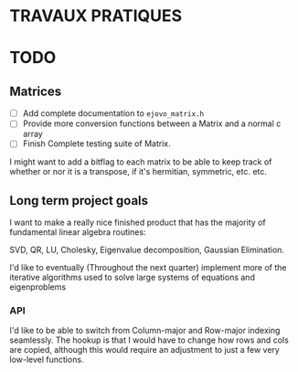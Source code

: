# TRAVAUX PRATIQUES

# TODO

## Matrices

- [ ] Add complete documentation to `ejovo_matrix.h`
- [ ] Provide more conversion functions between a Matrix and a normal c array
- [ ] Finish Complete testing suite of Matrix.

I might want to add a bitflag to each matrix to be able to keep track of whether or nor it is a transpose, if it's hermitian, symmetric, etc. etc.

## Long term project goals

I want to make a really nice finished product that has the majority of fundamental linear algebra routines:

SVD, QR, LU, Cholesky, Eigenvalue decomposition, Gaussian Elimination.

I'd like to eventually (Throughout the next quarter) implement more of the iterative algorithms used to solve large systems of equations and eigenproblems

### API

I'd like to be able to switch from Column-major and Row-major indexing seamlessly.
The hookup is that I would have to change how rows and cols are copied, although this would require an adjustment to just a few very low-level functions.